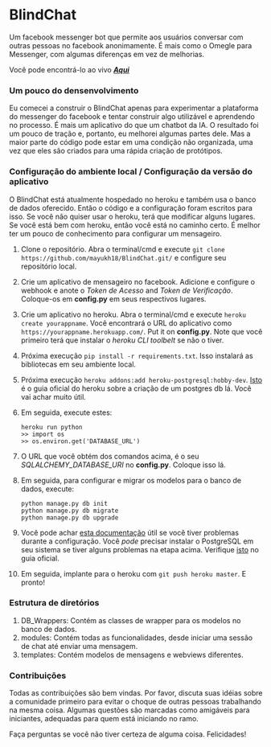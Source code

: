 # BlindChat

Um facebook messenger bot que permite aos usuários conversar com outras pessoas no facebook anonimamente. É mais como o Omegle para Messenger, com algumas diferenças em vez de melhorias.



Você pode encontrá-lo ao vivo [***Aqui***](https://m.me/blindchat.go)





### Um pouco do densenvolvimento

Eu comecei a construir o BlindChat apenas para experimentar a plataforma do messenger do facebook e tentar construir algo utilizável e aprendendo no processo. É mais um aplicativo do que um chatbot da IA. O resultado foi um pouco de tração e, portanto, eu melhorei algumas partes dele. Mas a maior parte do código pode estar em uma condição não organizada, uma vez que eles são criados para uma rápida criação de protótipos.





### Configuração do ambiente local / Configuração da versão do aplicativo

O BlindChat está atualmente hospedado no heroku e também usa o banco de dados oferecido. Então o código e a configuração foram escritos para isso. Se você não quiser usar o heroku, terá que modificar alguns lugares. Se você está bem com heroku, então você está no caminho certo. É melhor ter um pouco de conhecimento para configurar um mensageiro.



1. Clone o repositório. Abra o terminal/cmd e execute `git clone https://github.com/mayukh18/BlindChat.git/` e configure seu repositório local.

2. Crie um aplicativo de mensageiro no facebook. Adicione e configure o webhook e anote o *Token de Acesso* and *Token de Verificação*. Coloque-os em **config.py** em seus respectivos lugares.

3. Crie um aplicativo no heroku. Abra o terminal/cmd e execute `heroku create yourappname`. Você encontrará o URL do aplicativo como `https://yourappname.herokuapp.com/`. Put it on **config.py**. Note que você primeiro terá que instalar o *heroku CLI toolbelt* se não o tiver.

4. Próxima execução `pip install -r requirements.txt`. Isso instalará as bibliotecas em seu ambiente local.

5. Próxima execução `heroku addons:add heroku-postgresql:hobby-dev`. [Isto](https://devcenter.heroku.com/articles/heroku-postgresql#set-up-postgres-on-windows) é o guia oficial do heroku sobre a criação de um postgres db lá. Você vai achar muito útil.

6. Em seguida, execute estes:

   ```
   heroku run python
   >> import os
   >> os.environ.get('DATABASE_URL')
   ```

7. O URL que você obtém dos comandos acima, é o seu *SQLALCHEMY_DATABASE_URI* no **config.py**. Coloque isso lá.

8. Em seguida, para configurar e migrar os modelos para o banco de dados, execute:

   ```
   python manage.py db init
   python manage.py db migrate
   python manage.py db upgrade
   ```

9. Você pode achar [esta documentação](https://gist.github.com/mayukh18/2223bc8fc152631205abd7cbf1efdd41/) útil se você tiver problemas durante a configuração. Você *pode* precisar instalar o PostgreSQL em seu sistema se tiver alguns problemas na etapa acima. Verifique [isto](https://devcenter.heroku.com/articles/heroku-postgresql#set-up-postgres-on-windows) no guia oficial.

10. Em seguida, implante para o heroku com `git push heroku master`. E pronto!




###

### Estrutura de diretórios

1. DB_Wrappers: Contém as classes de wrapper para os modelos no banco de dados.
2. modules: Contém todas as funcionalidades, desde iniciar uma sessão de chat até enviar uma mensagem.
3. templates: Contém modelos de mensagens e webviews diferentes.






### Contribuições

Todas as contribuições são bem vindas. Por favor, discuta suas idéias sobre a comunidade primeiro para evitar o choque de outras pessoas trabalhando na mesma coisa. Algumas questões são marcadas como amigáveis para iniciantes, adequadas para quem está iniciando no ramo.

Faça perguntas se você não tiver certeza de alguma coisa. Felicidades!
